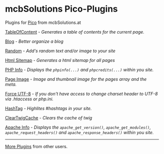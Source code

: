 # mcbSolutions Pico-Plugins

Plugins for [Pico] from mcbSolutions.at

[TableOfContent](./mcb_TableOfContent/) - *Generates a table of contents for the current page.*  

[Blog](./mcb_Blog/) - *Better organize a blog*  

[Random](./mcb_Random/) - *Add's random text and/or image to your site*  

[Html Sitemap](./mcb_HtmlSitemap/) - *Generates a html sitemap for all pages*  

[PHP Info](./mcb_PhpInfo/) - *Displays the `phpinfo(...)` and `phpcredits(...)` within you site.*  

[Page Image](./mcb_PageImage/) - *Image and thumbnail image for the pages array and the meta.*  

[Force UTF-8](./mcb_ForceUtf8/) - *If you don't have access to change charset header to UTF-8 
via .htaccess or php.ini.*  

[HashTag](./mcb_HashTag/) - *Highlites #hashtags in your site.*  

[ClearTwigCache](./mcb_ClearTwigCache/) - *Clears the cache of twig*  

[Apache Info](./mcb_ApacheInfo/) - *Displays the `apache_get_version()`, `apache_get_modules()`, `apache_request_headers()` and `apache_response_headers()`  within you site.*

- - - - - - - - - - - - - - - - - - - - - - - - - - - - - - - - - - - - - - - - - - - - -

[More Plugins](https://github.com/gilbitron/Pico/wiki/Pico-Plugins) from other users.  

[Pico]:http://pico.dev7studios.com  